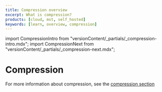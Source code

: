 ```yaml
---
title: Compression overview
excerpt: What is compression?
products: [cloud, mst, self_hosted]
keywords: [learn, overview, compression]
---
```



import CompressionIntro from "versionContent/_partials/_compression-intro.mdx";
import CompressionNext from "versionContent/_partials/_compression-next.mdx";

# Compression

<CompressionIntro />

<CompressionNext />

For more information about compression, see the
[compression section][time-buckets]

[time-buckets]: /use-timescale/:currentVersion:/time-buckets/
